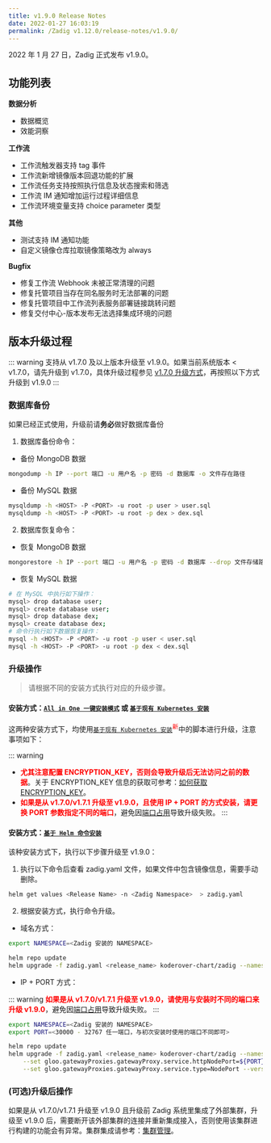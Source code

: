 ```yaml
---
title: v1.9.0 Release Notes
date: 2022-01-27 16:03:19
permalink: /Zadig v1.12.0/release-notes/v1.9.0/
---
```


2022 年 1 月 27 日，Zadig 正式发布 v1.9.0。

## 功能列表

**数据分析**
- 数据概览
- 效能洞察

**工作流**
- 工作流触发器支持 tag 事件
- 工作流新增镜像版本回退功能的扩展
- 工作流任务支持按照执行信息及状态搜索和筛选
- 工作流 IM 通知增加运行过程详细信息
- 工作流环境变量支持 choice parameter 类型

**其他**
- 测试支持 IM 通知功能
- 自定义镜像仓库拉取镜像策略改为 always

**Bugfix**
- 修复工作流 Webhook 未被正常清理的问题
- 修复托管项目当存在同名服务时无法部署的问题
- 修复托管项目中工作流列表服务部署链接跳转问题
- 修复交付中心-版本发布无法选择集成环境的问题

## 版本升级过程
::: warning
支持从 v1.7.0 及以上版本升级至 v1.9.0。如果当前系统版本 < v1.7.0，请先升级到 v1.7.0，具体升级过程参见 [v1.7.0 升级方式](/v1.7.1/release-notes/v1.7.0/#版本升级过程)，再按照以下方式升级到 v1.9.0
:::

### 数据库备份
如果已经正式使用，升级前请**务必**做好数据库备份
1. 数据库备份命令：
- 备份 MongoDB 数据
```bash
mongodump -h IP --port 端口 -u 用户名 -p 密码 -d 数据库 -o 文件存在路径
```
- 备份 MySQL 数据
```bash
mysqldump -h <HOST> -P <PORT> -u root -p user > user.sql
mysqldump -h <HOST> -P <PORT> -u root -p dex > dex.sql
```
2. 数据库恢复命令：
- 恢复 MongoDB 数据
```bash
mongorestore -h IP --port 端口 -u 用户名 -p 密码 -d 数据库 --drop 文件存储路径
```
- 恢复 MySQL 数据
```bash
# 在 MySQL 中执行如下操作：
mysql> drop database user;
mysql> create database user;
mysql> drop database dex;
mysql> create database dex;
# 命令行执行如下数据恢复操作：
mysql -h <HOST> -P <PORT> -u root -p user < user.sql
mysql -h <HOST> -P <PORT> -u root -p dex < dex.sql
```

### 升级操作

> 请根据不同的安装方式执行对应的升级步骤。

#### 安装方式：[`All in One 一键安装模式`](/v1.7.0/install/all-in-one/) 或 [`基于现有 Kubernetes 安装`](/v1.7.0/install/install-on-k8s/)

这两种安装方式下，均使用[`基于现有 Kubernetes 安装`](/Zadig%20v1.12.0/install/install-on-k8s/)<sup style='color: red'>新</sup>中的脚本进行升级，注意事项如下：

::: warning
- <font color=#FF000 >**尤其注意配置 ENCRYPTION_KEY，否则会导致升级后无法访问之前的数据**</font>。关于 ENCRYPTION_KEY 信息的获取可参考：[如何获取 ENCRYPTION_KEY](/Zadig%20v1.12.0/faq/debug-system/#安装时依赖的-encryption-key-信息遗忘-如何获取到)。
- <font color=#FF000 >**如果是从 v1.7.0/v1.7.1 升级至 v1.9.0，且使用 IP + PORT 的方式安装，请更换 PORT 参数指定不同的端口**</font>，避免因[端口占用](/Zadig%20v1.12.0/faq/debug-system/#使用-ip-port-的方式从-1-7-0-1-7-1-版本升级时报错-provided-port-is-already-allocated)导致升级失败。
:::

#### 安装方式：[`基于 Helm 命令安装`](/v1.7.0/install/helm-deploy/)
该种安装方式下，执行以下步骤升级至 v1.9.0：

1. 执行以下命令后查看 zadig.yaml 文件，如果文件中包含镜像信息，需要手动删除。

```bash
helm get values <Release Name> -n <Zadig Namespace>  > zadig.yaml
```

2. 根据安装方式，执行命令升级。

- 域名方式：

```bash
export NAMESPACE=<Zadig 安装的 NAMESPACE>

helm repo update
helm upgrade -f zadig.yaml <release_name> koderover-chart/zadig --namespace ${NAMESPACE} --version=1.9.0
```

- IP + PORT 方式：

::: warning
<font color=#FF000 >**如果是从 v1.7.0/v1.7.1 升级至 v1.9.0，请使用与安装时不同的端口来升级 v1.9.0**</font>，避免因[端口占用](/Zadig%20v1.12.0/faq/debug-system/#使用-ip-port-的方式从-1-7-0-1-7-1-版本升级时报错-provided-port-is-already-allocated)导致升级失败。
:::

```bash
export NAMESPACE=<Zadig 安装的 NAMESPACE>
export PORT=<30000 - 32767 任一端口，与初次安装时使用的端口不同即可>

helm repo update
helm upgrade -f zadig.yaml <release_name> koderover-chart/zadig --namespace ${NAMESPACE} \
    --set gloo.gatewayProxies.gatewayProxy.service.httpNodePort=${PORT} \
    --set gloo.gatewayProxies.gatewayProxy.service.type=NodePort --version=1.9.0
```

### (可选)升级后操作

如果是从 v1.7.0/v1.7.1 升级至 v1.9.0 且升级前 Zadig 系统里集成了外部集群，升级至 v1.9.0 后，需要断开该外部集群的连接并重新集成接入，否则使用该集群进行构建的功能会有异常。集群集成请参考：[集群管理](/Zadig%20v1.12.0/pages/cluster_manage/)。
